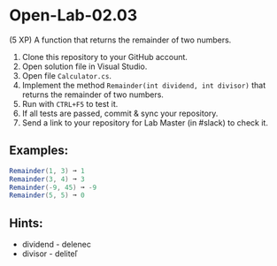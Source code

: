 # Open-Lab-02.03
(5 XP) A function that returns the remainder of two numbers.

1. Clone this repository to your GitHub account.
2. Open solution file in Visual Studio.
3. Open file `Calculator.cs`.
4. Implement the method `Remainder(int dividend, int divisor)` that returns the remainder of two numbers.
5. Run with `CTRL+F5` to test it.
6. If all tests are passed, commit & sync your repository.
7. Send a link to your repository for Lab Master (in #slack) to check it.

## Examples: 
```C#
Remainder(1, 3) ➞ 1
Remainder(3, 4) ➞ 3
Remainder(-9, 45) ➞ -9
Remainder(5, 5) ➞ 0
```

## Hints:
* dividend - delenec
* divisor  - deliteľ
